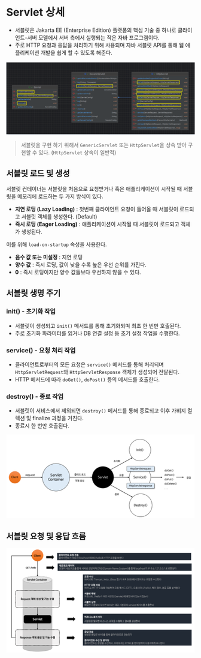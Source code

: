 # Servlet 상세

- 서블릿은 Jakarta EE (Enterprise Edition) 플랫폼의 핵심 기술 중 하나로 클라이언트-서버 모델에서 서버 측에서 실행되는
작은 자바 프로그램이다.
- 주로 HTTP 요청과 응답을 처리하기 위해 사용되며 자바 서블릿 API를 통해 웹 애플리케이션 개발을 쉽게 할 수 있도록 해준다.

![img.png](image_2/img.png)

> 서블릿을 구현 하기 위해서 `GenericServlet` 또는 `HttpServlet`을 상속 받아 구현할 수 있다. (`HttpServlet` 상속이 일반적)

## 서블릿 로드 및 생성

서블릿 컨테이너는 서블릿을 처음으로 요청받거나 혹은 애플리케이션이 시작될 때 서블릿을 메모리에 로드하는 두 가지 방식이 있다.

- **지연 로딩 (Lazy Loading)** : 첫번째 클라이언트 요청이 들어올 때 서블릿이 로드되고 서블릿 객체를 생성한다. (Default)
- **즉시 로딩 (Eager Loading)** : 애플리케이션이 시작될 때 서블릿이 로드되고 객체가 생성된다.

이를 위해 `load-on-startup` 속성을 사용한다.

- **음수 값 또는 미설정** : 지연 로딩
- **양수 값** : 즉시 로딩, 값이 낮을 수록 높은 우선 순위를 가진다.
- **0** : 즉시 로딩이지만 양수 값들보다 우선하지 않을 수 있다.

## 서블릿 생명 주기

### init() - 초기화 작업
- 서블릿이 생성되고 `init()` 메서드를 통해 초기화되며 최초 한 번만 호출된다.
- 주로 초기화 파라미터를 읽거나 DB 연결 설정 등 초기 설정 작업을 수행한다.

### service() - 요청 처리 작업
- 클라이언트로부터의 모든 요청은 `service()` 메서드를 통해 처리되며 `HttpServletRequest`와 `HttpServletResponse` 객체가
생성되어 전달된다.
- HTTP 메서드에 따라 `doGet()`, `doPost()` 등의 메서드를 호출한다.

### destroy() - 종료 작업
- 서블릿이 서비스에서 제외되면 `destroy()` 메서드를 통해 종료되고 이후 가비지 컬렉션 및 finalize 과정을 거친다.
- 종료시 한 번만 호출된다.

![img_1.png](image_2/img_1.png)

## 서블릿 요청 및 응답 흐름

![img_2.png](image_2/img_2.png)